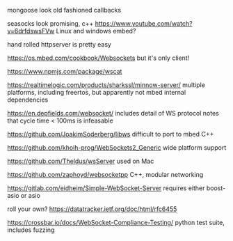 mongoose
look old fashioned callbacks

seasocks
look promising, c++
https://www.youtube.com/watch?v=6drfdswsFVw
Linux and windows
embed?

hand rolled
httpserver is pretty easy

https://os.mbed.com/cookbook/Websockets
but it's only client!

https://www.npmjs.com/package/wscat


https://realtimelogic.com/products/sharkssl/minnow-server/
multiple platforms, including freertos, but apparently not mbed
internal dependencies

https://en.depfields.com/websocket/
includes detail of WS protocol
notes that cycle time < 100ms is infeasable

https://github.com/JoakimSoderberg/libws
difficult to port to mbed
C++

https://github.com/khoih-prog/WebSockets2_Generic
wide platform support

https://github.com/Theldus/wsServer
used on Mac

https://github.com/zaphoyd/websocketpp
C++, modular networking

https://gitlab.com/eidheim/Simple-WebSocket-Server
requires either boost-asio or asio

roll your own?
https://datatracker.ietf.org/doc/html/rfc6455

https://crossbar.io/docs/WebSocket-Compliance-Testing/
python test suite, includes fuzzing


